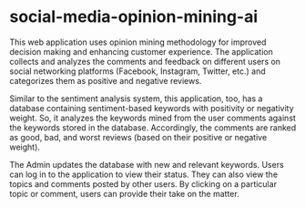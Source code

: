 # social-media-opinion-mining-ai
This web application uses opinion mining methodology for improved decision making and enhancing customer experience. The application collects and analyzes the comments and feedback on different users on social networking platforms (Facebook, Instagram, Twitter, etc.) and categorizes them as positive and negative reviews.

Similar to the sentiment analysis system, this application, too, has a database containing sentiment-based keywords with positivity or negativity weight. So, it analyzes the keywords mined from the user comments against the keywords stored in the database. Accordingly, the comments are ranked as good, bad, and worst reviews (based on their positive or negative weight).

The Admin updates the database with new and relevant keywords. Users can log in to the application to view their status. They can also view the topics and comments posted by other users. By clicking on a particular topic or comment, users can provide their take on the matter.